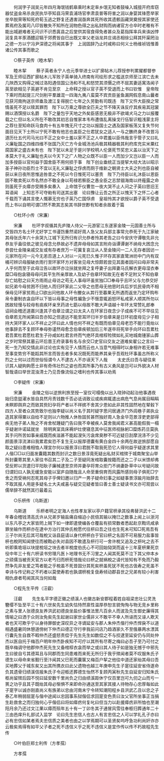 <!-- { "loadSidebar": true } -->
　　何润字子润吴元年四月海氓钱鹤皋乘时未定率乡氓无知者鼓噪入城擅开府库窃器仗盗金帛杀良民执华亭知县冯荣袁浦场官李肃袁普等将害之润以身婴其锋愿举家坐卒脱荣等知死府荀玉逃之野复还遇害润亟奔其死所收其遗骸函藏哭奠授其家使还葬焉府及属司八印皆散失不知所在润物色得之出私财购而纳诸官方仓卒时老稚有不能出城避难者无问识不识悉寘县之后堂供其宿食得免者甚众及葛指挥率兵来诛凶悖润复具羊豕酒醴迎犒于郊费皆自巳出既又率父老诣龙井庄谒丞相徐公拜其歼渠罔治之德一方以宁冯尹深德之将闻其事于　上润固辞乃止时咸称曰何义士杨维祯钱惟善诸公传其事而歌之 

　　○蔡子英传（睦木挈） 

　　睦木挈 
　　蔡子英者永宁人也元季举进士以扩廓帖木儿荐授参判累擢都督参军及王师征西扩廓帖木儿军败子英单骑入终南有司绘形求之槛送京师至江滨亡去未几陜西又购得之械过洛阳遇信国公汤和不礼和怒焚其须慑之终不屈其妻适寓洛闻子英至欲相见子英避不肯见至京　上命释之授以官子英不受退而上书曰钦惟　皇帝陛下乘时而起提三尺剑削平羣雄混一四海九夷八蛮莫不宾贡臣釜鱼漏网假息南山曩者见获河南拘送京师垂及渡江复得脱亡七年之久劳勤有司既违　陛下又忤大臣揆之常情虽死不足以赎其罪而　陛下以万乘之尊欲全匹夫之节不降天诛反疗其疾易其冠裳赐以酒馔授以名爵　陛下之量包乎天地之外矣臣感恩无极非不欲竭犬马之力以报覆载之仁但以名义所在不敢改其初志自惟家本韦布遭值乱离操戈行伍智识粗浅蒙主将之荐仕至知命跃马食肉十有五年愧无尺寸之功以报国士之遇及国家板荡又复失节何面目见天下士所以宁死不敢有他志也盖臣之仕君犹女之适人一与之醮终身不改昔冯道历仕五代司马光曰不正之女中士羞以家不正之人中君羞以臣伟哉言乎管子又曰礼义廉耻国之四维四维不张国乃灭亡方今金城汤池兵极其精器极其利府库充实米粟红腐国家之盛古未有也　陛下犹以未足于是兴学校明人伦褒死节奖忠义盖以治天下之本莫大于礼义廉耻也夫以今天下之广人物之众既不以臣一人而加少又岂以臣一人而加多授臣以官何益于国舍臣不用何损于事　陛下创业垂统正当提挈大经大法以昭示圣子神孙功臣烈士不宜以无礼义廉耻之俘虏而厕于维新之朝贤士大夫之列也臣自被获以来日夜所思惟追咎昔之不死以今日惟死可以塞责　陛下乃待臣以礼沐臣以恩臣固不敢卖死以市名然亦不敢全身以苟禄若察臣之愚全臣之志禁锢海南以终薤露之命则虽死于炎瘴亦受赐多矣奏入　上命馆于仪曹忽一夜大哭不止人问之子英曰思旧王耳语闻　上知志不可夺勑有司送其出塞　论曰豫让云吾之所正以愧天下之怀二心者千载而下诵其言使人慨慕无穷也子英乃亡国俘虏　皇祖怜其才欲授以爵子英不受退而上书以自明可谓□然不欺其志矣其书辞世尠有知者余故着于篇 

　　○杜环小传（宋濂） 

　　宋濂 
　　杜环字叔循其先庐陵人侍父一元游宦江东遂家金陵一元固善士所与交皆四方名士环尤好学工书谨饬重然诺好周人急父友兵部主事常允恭死于九江家破其母张氏年六十余哭九江城下无所归有识允恭者怜其老告之曰今安庆守谭敬先非允恭友乎盍往依之彼见母念允恭故必不遗弃母母如其言附舟诣谭谭谢不纳母大困念允恭尝仕金陵亲戚交友或有存者庶万一可冀复哀泣从人至金陵问一二人无存者因访一元家所在问一元今无恙否道上人对以一元死巳久惟子环存其家直鹭洲坊中门内有双橘可辨识母服破衣雨行至环家环方对客坐见母大惊颇若尝见其面者因问曰母非常夫人乎何而至于此母泣告以故环亦泣扶就坐拜之复呼妻子出拜妻马氏解衣更母湿衣奉糜□母抱衾寝母母问其平生所亲厚故人及幼子伯章环知故无在者不足附又不知伯章存亡姑慰之曰天方雨雨止母访之苟无人事母环虽贫独□□奉母乎且环父与允恭交好如兄弟今母贫困不归他人而归环家此二父导之也愿母无他思时兵后岁饥民骨肉不相保母见环家贫雨止□欲出问他故人环令媵女从其行至暮果无所遇而返坐乃定环购布帛令妻制衣衾自环以下皆以母事之母性褊急少不惬意辄逅怒环私戒家人顺其所勿以困故轻慢与较母有痰疾环亲烹药进七筯以母故不敢大声语越十年环太常赞礼郎奉　诏祠会稽还道嘉兴逢其子伯章泣谓之曰太夫人在环家日夜念少子成疾不可不早往见伯章若无所闻第曰吾亦知之但道远不能至耳环归半岁伯章来是日环初度母见少子相持大哭环家人以不祥止之环曰此人情也何不祥之有既而伯章见母老恐不能行竟绐以他事辞去不复顾环奉母弥谨然母愈念伯章疾顿加后三年遂卒将死举手向环曰吾累杜君吾累杜君愿杜君生子孙咸如杜君言终而气绝环具棺椁殓殡如礼买地城南锺家山葬之岁时常祭其墓云环后晋王府录事有名与余交□史官曰交友之道难矣翟公之言曰一死一生乃知交情此非过论也实有见于人情而云也人当意气相得时以身相许若无难事至事变势穷不能蹈其所言而皆去者多矣况既死而能养其亲乎吾观杜环事虽古所称义烈之士何以过而世俗恒谓今人不逮古人不亦诬天下人哉 
　　太史氏曰吾与疑往来识其人疑姁姁愿士非有奇伟壮烈之姿也而其所事乃有古义勇风是岂可以外貌决人材智哉语曰举世混浊清士乃见吾像流俗之嗜利也传其事以劝焉 

　　○李疑传（宋濂） 

　　宋濂 
　　金陵之俗以逆旅利旅至授一室仅可榻俛以出入晓钟动起治他事遇夜始归息盥濯水皆自具然月责钱数千否必诋诮致讼或疾病辄遣出病危气息尚属目睊睊未瞑即舆弃之而敓其赀妇孕将产者以不祥摈不舍其少恩如此非其性固然地在辇毂下四方人至者众其势致尔也独李疑以尚义名于其时疑字思问居通济门外闾巷子弟执业造其家得粟以自给不足则以六物推人休咎固贫甚然独好周人急金华范景淳吏吏部得疾无他子弟人殆之不肯舍杖踵疑门告曰我不幸被疾人莫舍我闻君义甚高能假我一榻乎疑谢许诺延就坐　除明爽室具床褥炉灶使寝息其中征医师视脉躬□糜炼药旦莫执其手问所苦如事亲戚既而疾滋甚不能起溲矢污衾席臭秽不可近疑日刮摩浣涤不少见颜面景淳流涕曰我累君矣恐不复生无以报厚德囊有黄白金四十余两在故逆旅邸愿自取之疑曰患难相恤人理宜尔何以报景淳曰君脱不取我死恐它人得何益乎疑遂求其里人偕□□以归面发囊籍其数而封识之数日景淳竟死疑出私财买棺殡于城南聚宝山举所封囊寄其里人家往书召其二子及二子至疑同发棺取囊按籍而还之二子以米馈却弗受反赆以货遣归平阳耿子廉械逮至京师并妻孕将育众拒门不纳妻卧草中以号疑问故归谓妇曰人孰无缓急安能以室庐自随哉且人命至重倘育而风露所感则母子俱死□宁舍之而受祸何忍死其母子乎俾妇邀以归产一男子疑命妇事之如疑事景淳踰月始辞去不取其报人用是多疑名士大夫咸喜与疑交见疑者皆曰善士善士疑读书文亦可观尝以儒举辞不就然其行最着云 

　　○乐枅传（乌斯道） 

　　乌斯道 
　　乐枅者明之定海人也性孝友家以亭户籍官枅承其役弗替洪武十二年春会稽钱清高氏许从兄弟岁输盐痛自缩迫小民倍其输以掩巳之数事上闻上以浙河以东凡亭之大家皆罔上贼下如一律即遣使编各仓覆盐有损常数者悉起赴京鞫讯咸承罪坐输作而枅亦在逮中方治行其仲氏梲愿代往枅曰吾之往也生死未可知□死焉吾有三子尔尚无后其可哉梲又诣县庭请以身代枅枅白于官曰枅之名固不可易服力盐事皆枅也梲罔知闻使往而被鞫必失对县因不敢遣及枅行可一舍许梲又追及之枅叱之去不听即乘垝垣以块提梲垣之块去者半梲度伯氏心不可回始恸哭而返十三年夏枅果死京役中年三十有六枅读书穷理凡医卜地理书无不习里之人闻其死莫不泣下其父仲本乡之硕儒当被贡天官方以老丐归而枅死惜哉论曰枅之就祸梲之请代皆知有不免而乃毅然争先非友爱之笃者能之乎梲虽不死昔固分其死矣枅虽死犹不死也古伋寿之死虽不幸诗与传记称之不朽者以莫使寿若也孰谓枅梲复伋寿倾动郡县世之兄弟有较小利害相仇虐者苟闻其风当何如哉 

　　○程先生平传（汪叡） 

　　汪叡 
　　先生名平字德正徽之绩溪人也徽古新安郡程着姓自祖梁忠壮公灵洗簪缨不坠至平三十有六世矣先生幼失怙恃然禀性温厚恭恕言貌恂恂与物无竞乡里称之素与里人张德良友养洪武初德良坐盐价事惟法罟凡百余人而波及先生御史廉得其情喻之曰洒于众则汝免矣先生起谢曰家世业儒非义不敢平不幸人所诬而又诬人欺天者也天可欺乎宁以身待罪御史深叹异之寻谪延安与郡人朱仲杰偕行仲杰悍戾不以道相遇盛暑同休憩道傍树下仲杰曰德正守行李我前问店乃趋酒家久不至俄暴两水漂其行囊先生自救不暇仲杰还盛怒责偿于先生先生如数偿之不与挍逮至延安仍与同处仲杰以医自托于梅百户明年仲杰卧疾知不可疗以其所有尽寄之梅曰必吾子至乃可付之既卒梅调守他郡仲杰死先生又备棺椁衣衾而举之或曰其人待子如是独无憾于中邪先生曰彼自亏其德耳且与同郡而生同患难而来死无所归于我乎殡闻者莫不叹服朱氏子德生以母命来省觐行至汴闻其父巳死而囊箧又梅百户挈之他往中道还家绐其母曰吾买地葬父于城东矣又出其所携衣曰此父遗物也越三年庚申先生子寔往延安省侍遂命负其遗骨归绩溪信报朱氏子令迎柩还葬德生怡然不复顾丙寅秋先生自延安归知朱氏柩尚留殡后园不悦曰延安数千里尚负之归由绩溪距休宁仅百里岂可九仞之山而亏一篑之功乎且其子既绐其母必惭惧不来即命孙通送至其家其接人待物存心忠厚每如此子寔字以诚亦刚直尚义有族弟以忠由河南未宁令转知潮阳程乡县洪武乙丑以忠之子泰乙年稍弱屈寔与偕中途闻以忠因事系狱偕侣求回寔变色责曰汝父官所坐事正当捐生赴救舍之而归独何心乎偕侣曰将如瘴疠何复叱曰但当力以赴援瘴疠非所恤也至潮阳月余乃还过文江果以瘴而殒年五十有一丁卯冬其子通冒风雪往奉柩归葬通年二十三由邑庠升礼部试入监学　论曰先生忠信人也古人有言忠信之人可以学礼孔子亦曰必有忠信如某者焉夫忠信质之美者也由之以学焉期可以圣贤矣呜呼急功利尚奸诈亦云极矣焉得有如平父子者之死不违信义乎之死不违信义是宜作传以传不朽故程先生传 

　　○叶伯巨郑士利传（方孝孺） 

　　方孝孺 
